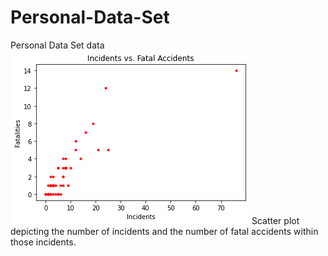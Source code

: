 # Personal-Data-Set
Personal Data Set data
![Scatter](https://github.com/LaurenENye/Personal-Data-Set/blob/master/download.png)
Scatter plot depicting the number of incidents and the number of fatal accidents within those incidents.
